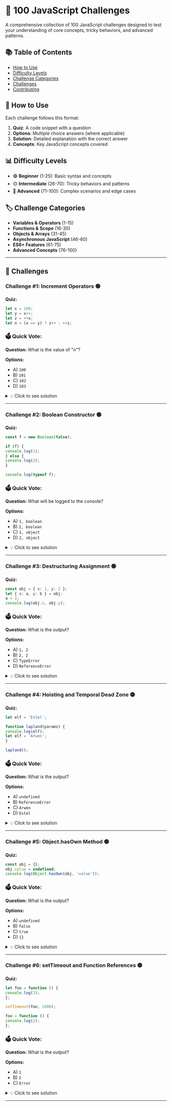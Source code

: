# 🚀 100 JavaScript Challenges
A comprehensive collection of 100 JavaScript challenges designed to test your understanding of core concepts, tricky behaviors, and advanced patterns.

## 📚 Table of Contents
- [How to Use](#how-to-use)
- [Difficulty Levels](#difficulty-levels)
- [Challenge Categories](#challenge-categories)
- [Challenges](#challenges)
- [Contributing](#contributing)

## 🎯 How to Use
Each challenge follows this format:
1. **Quiz**: A code snippet with a question
2. **Options**: Multiple choice answers (where applicable)
3. **Solution**: Detailed explanation with the correct answer
4. **Concepts**: Key JavaScript concepts covered

## 📊 Difficulty Levels
- 🟢 **Beginner** (1-25): Basic syntax and concepts
- 🟡 **Intermediate** (26-70): Tricky behaviors and patterns  
- 🔴 **Advanced** (71-100): Complex scenarios and edge cases

## 🏷️ Challenge Categories
- **Variables & Operators** (1-15)
- **Functions & Scope** (16-30)
- **Objects & Arrays** (31-45)
- **Asynchronous JavaScript** (46-60)
- **ES6+ Features** (61-75)
- **Advanced Concepts** (76-100)

---

## 🧩 Challenges

### Challenge #1: Increment Operators 🟢

**Quiz:**
```javascript
let x = 100;
let y = x++;
let z = ++x;
let n = (x == y) ? z++ : ++z;
```

### 🗳️ Quick Vote:
**Question:** What is the value of "n"?

**Options:**
- A) `100`
- B) `101`
- C) `102`
- D) `103`

<details>
<summary>💡 Click to see solution</summary>

**Answer: D** `103`

**Explanation:**
1. `let x = 100;` → x = 100
2. `let y = x++;` → y gets current value of x (100), then x increments to 101
3. `let z = ++x;` → x increments to 102 first, then z gets this value (102)
4. `let n = (x == y) ? z++ : ++z;` → x(102) ≠ y(100), so execute `++z`
   - z increments to 103 first, then n gets this value (103)

**Final values:** x=102, y=100, z=102, n=103

**Concepts Covered:**
- Post-increment operator (`x++`)
- Pre-increment operator (`++x`)
- Ternary operator
- Operator precedence

</details>

---

### Challenge #2: Boolean Constructor 🟢

**Quiz:**
```javascript
const f = new Boolean(false);

if (f) {
console.log(1);
} else {
console.log(2);
}

console.log(typeof f);
```

### 🗳️ Quick Vote:
**Question:** What will be logged to the console?

**Options:**
- A) `1, boolean`
- B) `2, boolean`
- C) `1, object`
- D) `2, object`

<details>
<summary>💡 Click to see solution</summary>

**Answer: C** `1, object`

**Explanation:**
1. `const f = new Boolean(false);` → Creates a Boolean object wrapper, not a primitive boolean
2. Boolean objects are always truthy in JavaScript, regardless of the value they wrap
3. `if (f)` → Since f is an object (truthy), the condition evaluates to true, so `console.log(1)` executes
4. `console.log(typeof f);` → The typeof operator returns "object" for Boolean objects, not "boolean"

**Key Point:** `new Boolean(false)` creates an object that wraps the false value, but the object itself is truthy!

**Final output:** 

**Concepts Covered:**
- Boolean constructor vs primitive booleans
- Truthy/falsy values
- Object wrappers
- typeof operator behavior
- Difference between `Boolean(false)` and `new Boolean(false)`

</details>

---
### Challenge #3: Destructuring Assignment 🟢

**Quiz:**
```javascript
const obj = { x: 1, y: 2 };
let { x: a, y: b } = obj;
a = 2;
console.log(obj.x, obj.y);
```

### 🗳️ Quick Vote:
**Question:** What is the output?

**Options:**
- A) `1, 2`
- B) `2, 2`
- C) `TypeError`
- D) `ReferenceError`

<details>
<summary>💡 Click to see solution</summary>

**Answer: A** 

**Explanation:**
1. `const obj = { x: 1, y: 2 };` → Creates an object with properties x and y
2. `let { x: a, y: b } = obj;` → Destructuring assignment creates new variables `a` and `b` with values from `obj.x` and `obj.y`
3. `a = 2;` → Changes the value of variable `a`, but does NOT affect `obj.x`
4. `console.log(obj.x, obj.y);` → The original object remains unchanged

**Key Point:** Destructuring creates new variables; modifying them doesn't affect the original object!

**Final output:** 

**Concepts Covered:**
- Destructuring assignment
- Object properties vs variables
- Variable aliasing in destructuring
- Object immutability concepts

</details>

---

### Challenge #4: Hoisting and Temporal Dead Zone 🟡

**Quiz:**
```javascript
let elf = 'Estel';

function lapland(params) {
console.log(elf);
let elf = 'Arwen';
}

lapland();
```

### 🗳️ Quick Vote:
**Question:** What is the output?

**Options:**
- A) `undefined`
- B) `ReferenceError`
- C) `Arwen`
- D) `Estel`

<details>
<summary>💡 Click to see solution</summary>

**Answer: B** 

**Explanation:**
1. The function `lapland` has a local `let elf = 'Arwen';` declaration
2. Due to hoisting, the `let elf` declaration is hoisted to the top of the function scope
3. However, `let` variables are in the "Temporal Dead Zone" before their declaration line
4. `console.log(elf);` tries to access `elf` before it's initialized, causing a ReferenceError
5. The global `elf = 'Estel'` is shadowed by the local declaration

**Key Point:** `let` and `const` are hoisted but remain uninitialized until their declaration line!

**Final output:** 
ReferenceError: Cannot access 'elf' before initialization

**Concepts Covered:**
- Hoisting behavior of `let` vs `var`
- Temporal Dead Zone
- Variable shadowing
- Function scope vs block scope

</details>

---

### Challenge #5: Object.hasOwn Method 🟢

**Quiz:**
```javascript
const obj = {};
obj.value = undefined;
console.log(Object.hasOwn(obj, 'value'));
```

### 🗳️ Quick Vote:
**Question:** What is the output?

**Options:**
- A) `undefined`
- B) `false`
- C) `true`
- D) `{}`

<details>
<summary>💡 Click to see solution</summary>

**Answer: C**

**Explanation:**
1. `const obj = {};` → Creates an empty object
2. `obj.value = undefined;` → Adds a property 'value' with the value `undefined` to the object
3. `Object.hasOwn(obj, 'value')` → Checks if the object has its own property named 'value'
4. Even though the property value is `undefined`, the property itself exists on the object

**Key Point:** `Object.hasOwn()` checks for property existence, not the property's value!

**Final output:** 
true

**Concepts Covered:**
- Object.hasOwn() method
- Property existence vs property value
- undefined as a valid property value
- Own properties vs inherited properties

</details>

---

### Challenge #6: setTimeout and Function References 🟡

**Quiz:**
```javascript
let foo = function () {
console.log(1);
};

setTimeout(foo, 1000);

foo = function () {
console.log(2);
};
```

### 🗳️ Quick Vote:
**Question:** What is the output?

**Options:**
- A) `1`
- B) `2`
- C) `Error`

<details>
<summary>💡 Click to see solution</summary>

**Answer: A**

**Explanation:**
1. `let foo = function () { console.log(1); };` → `foo` points to the first function
2. `setTimeout(foo, 1000);` → setTimeout captures a reference to the current function (the one that logs 1)
3. `foo = function () { console.log(2); };` → `foo` now points to a different function, but setTimeout still has the reference to the original function
4. After 1000ms, setTimeout executes the original function that logs 1

**Key Point:** setTimeout captures the function reference at the time it's called, not when it executes!

**Final output (after 1 second):** 
1

**Concepts Covered:**
- Function references vs function calls
- setTimeout behavior
- Variable reassignment
- Closure and lexical scoping

</details>

---
